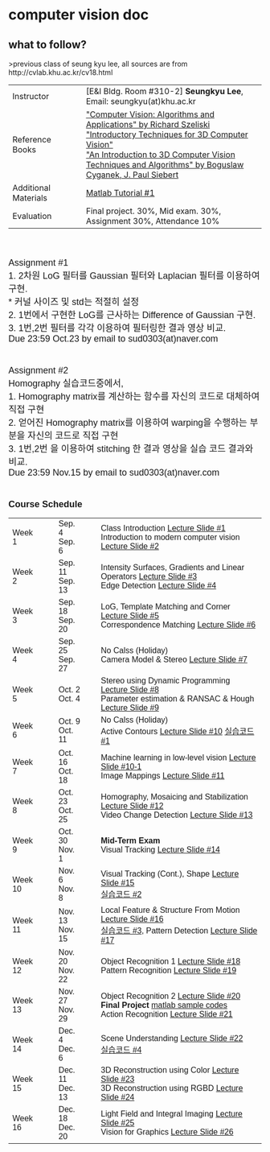 <h1>computer vision doc</h1>

<h2>what to follow?</h2>
>previous class of seung kyu lee, all sources are from http://cvlab.khu.ac.kr/cv18.html
<br>
<table>
<tr>
<td>
Instructor
</td><td>&nbsp;&nbsp;&nbsp;&nbsp;</td>
<td>
[E&amp;I Bldg. Room #310-2] <b>Seungkyu Lee</b>, Email: seungkyu(at)khu.ac.kr
</td>
</tr>
<tr>
<td>
Reference Books
</td><td>&nbsp;&nbsp;&nbsp;&nbsp;</td>
<td>
<a href="http://szeliski.org/Book/">"Computer Vision: Algorithms and Applications" by Richard Szeliski</a><br>
<a href="http://www.google.co.kr/url?sa=t&amp;rct=j&amp;q=&amp;esrc=s&amp;source=web&amp;cd=1&amp;sqi=2&amp;ved=0CCcQFjAA&amp;url=http%3A%2F%2Fwww.itu.dk%2Fcourses%2FSIGB%2FF2011%2Funtitled%2520folder%2FReading%2FIntroductory%2520Techniques%2520for%25203D%2520Computer%2520Vision.pdf&amp;ei=Snv9U7XgIYWF8gXEmYLgCA&amp;usg=AFQjCNFroT86l5dRYF2CmrbRbgD55vkbvg&amp;sig2=pEmvQ2R7dZYPlO8OyD2GIA&amp;bvm=bv.74035653,d.dGc&amp;cad=rjt">"Introductory Techniques for 3D Computer Vision"<br>
</a><a href="http://www.google.co.kr/url?sa=t&amp;rct=j&amp;q=&amp;esrc=s&amp;source=web&amp;cd=2&amp;cad=rja&amp;uact=8&amp;sqi=2&amp;ved=0CC4QFjAB&amp;url=http%3A%2F%2Fwww.itu.dk%2Fcourses%2FSIGB%2FF2011%2Funtitled%2520folder%2FReading%2FRelatedBooks%2FIntroduction%2520to%25203D%2520CV%2520techniqes.pdf&amp;ei=rHr9U77IN8bq8AXI24DoCg&amp;usg=AFQjCNGLfSx9Nm_ULVXRhCNkLOLMjlnNKw&amp;sig2=h39u5LoxcFtI9RhvDwCn3A&amp;bvm=bv.74035653,d.dGc">"An Introduction to 3D Computer Vision Techniques and Algorithms" by Boguslaw Cyganek, J. Paul Siebert</a><br>
</td>
</tr>
<tr>
<td>
Additional Materials
</td><td>&nbsp;&nbsp;&nbsp;&nbsp;</td>
<td>
<a href="http://cs.brown.edu/courses/cs143/docs/matlab-tutorial/index.html">Matlab Tutorial #1</a><br>
</td>
</tr>
<tr>
<td>
Evaluation
</td><td>&nbsp;&nbsp;&nbsp;&nbsp;</td>
<td>
Final project. 30%, Mid exam. 30%, Assignment 30%, Attendance 10%
</td>
</tr>
</tbody></table><font face="arial,sans-serif" size="4">
<br><br>
Assignment #1<br>
1. 2차원 LoG 필터를 Gaussian 필터와 Laplacian 필터를 이용하여 구현.<br>
* 커널 사이즈 및 std는 적절히 설정 <br>
2. 1번에서 구현한 LoG를 근사하는 Difference of Gaussian 구현.<br>
3. 1번,2번 필터를 각각 이용하여 필터링한 결과 영상 비교.<br>
Due 23:59 Oct.23 by email to sud0303(at)naver.com <br>
<br><br>
Assignment #2<br>
Homography 실습코드중에서,<br>
1. Homography matrix를 계산하는 함수를 자신의 코드로 대체하여 직접 구현 <br>
2. 얻어진 Homography matrix를 이용하여 warping을 수행하는 부분을 자신의 코드로 직접 구현 <br>
3. 1번,2번 을 이용하여 stitching 한 결과 영상을 실습 코드 결과와 비교.<br>
Due 23:59 Nov.15 by email to sud0303(at)naver.com <br>
<br><br>
<b>Course Schedule</b>

<br>

<table>
<tbody><tr><td>Week 1</td><td>&nbsp;&nbsp;</td>
<td>Sep. 4<br>Sep. 6</td><td>&nbsp;&nbsp;</td><td>
Class Introduction <a href="http://cvlab.khu.ac.kr/CVLecture1.pdf">Lecture Slide #1</a><br>
Introduction to modern computer vision <a href="http://cvlab.khu.ac.kr/CVLecture2.pdf">Lecture Slide #2</a><br>
</td></tr>
<tr><td>Week 2</td><td>&nbsp;&nbsp;</td>
<td>Sep. 11<br>Sep. 13</td><td>&nbsp;&nbsp;</td><td>
Intensity Surfaces, Gradients and Linear Operators <a href="http://cvlab.khu.ac.kr/CVLecture3.pdf">Lecture Slide #3</a><br>
Edge Detection <a href="http://cvlab.khu.ac.kr/CVLecture4.pdf">Lecture Slide #4</a>
</td></tr>
<tr><td>Week 3</td><td>&nbsp;&nbsp;</td>
<td>Sep. 18<br>Sep. 20</td><td>&nbsp;&nbsp;</td><td>
LoG, Template Matching and Corner <a href="http://cvlab.khu.ac.kr/CVLecture5.pdf">Lecture Slide #5</a><br>
Correspondence Matching <a href="http://cvlab.khu.ac.kr/CVLecture6.pdf">Lecture Slide #6</a>
</td></tr>
<tr><td>Week 4</td><td>&nbsp;&nbsp;</td>
<td>Sep. 25<br>Sep. 27</td><td>&nbsp;&nbsp;</td><td>
No Calss (Holiday) <br>
Camera Model &amp; Stereo <a href="http://cvlab.khu.ac.kr/CVLecture7.pdf">Lecture Slide #7</a>
</td></tr>
<tr><td>Week 5</td><td>&nbsp;&nbsp;</td>
<td>Oct. 2<br>Oct. 4</td><td>&nbsp;&nbsp;</td><td>
Stereo using Dynamic Programming <a href="http://cvlab.khu.ac.kr/CVLecture8.pdf">Lecture Slide #8</a><br>
Parameter estimation &amp; RANSAC &amp; Hough <a href="http://cvlab.khu.ac.kr/CVLecture9.pdf">Lecture Slide #9</a>
</td></tr>
<tr><td>Week 6</td><td>&nbsp;&nbsp;</td>
<td>Oct. 9<br>Oct. 11</td><td>&nbsp;&nbsp;</td><td>
No Calss (Holiday) <br>
Active Contours <a href="http://cvlab.khu.ac.kr/CVLecture10.pdf">Lecture Slide #10</a> <a href="http://cvlab.khu.ac.kr/cvcode1.zip"> 실습코드 #1</a>
</td></tr>
<tr><td>Week 7</td><td>&nbsp;&nbsp;</td>
<td>Oct. 16<br>Oct. 18</td><td>&nbsp;&nbsp;</td><td>
Machine learning in low-level vision <a href="http://cvlab.khu.ac.kr/CVLecture10_1.pdf">Lecture Slide #10-1</a><br>
Image Mappings <a href="http://cvlab.khu.ac.kr/CVLecture11.pdf">Lecture Slide #11</a>
</td></tr>
<tr><td>Week 8</td><td>&nbsp;&nbsp;</td>
<td>Oct. 23<br>Oct. 25</td><td>&nbsp;&nbsp;</td><td>
Homography, Mosaicing and Stabilization <a href="http://cvlab.khu.ac.kr/CVLecture12.pdf">Lecture Slide #12</a><br>
Video Change Detection <a href="http://cvlab.khu.ac.kr/CVLecture13.pdf">Lecture Slide #13</a>
</td></tr>
<tr><td>Week 9</td><td>&nbsp;&nbsp;</td>
<td>Oct. 30<br>Nov. 1</td><td>&nbsp;&nbsp;</td><td>
<b> Mid-Term Exam</b> <br>
Visual Tracking <a href="http://cvlab.khu.ac.kr/CVLecture14.pdf">Lecture Slide #14</a> 
</td></tr>
<tr><td>Week 10</td><td>&nbsp;&nbsp;</td>
<td>Nov. 6<br>Nov. 8</td><td>&nbsp;&nbsp;</td><td>
Visual Tracking (Cont.), Shape <a href="http://cvlab.khu.ac.kr/CVLecture15.pdf">Lecture Slide #15</a><br>
<a href="http://cvlab.khu.ac.kr/CV_practice_2.zip"> 실습코드 #2</a>
</td></tr>
<tr><td>Week 11</td><td>&nbsp;&nbsp;</td>
<td>Nov. 13<br>Nov. 15</td><td>&nbsp;&nbsp;</td><td>
Local Feature &amp; Structure From Motion <a href="http://cvlab.khu.ac.kr/CVLecture16.pdf">Lecture Slide #16</a><br>
<a href="http://cvlab.khu.ac.kr/CV_practice_3.zip">실습코드 #3</a>, Pattern Detection <a href="http://cvlab.khu.ac.kr/CVLecture17.pdf">Lecture Slide #17</a>
</td></tr>
<tr><td>Week 12</td><td>&nbsp;&nbsp;</td>
<td>Nov. 20<br>Nov. 22</td><td>&nbsp;&nbsp;</td><td>
Object Recognition 1 <a href="http://cvlab.khu.ac.kr/CVLecture18.pdf">Lecture Slide #18</a><br>
Pattern Recognition <a href="http://cvlab.khu.ac.kr/CVLecture19.pdf">Lecture Slide #19</a>
</td></tr>
<tr><td>Week 13</td><td>&nbsp;&nbsp;</td>
<td>Nov. 27<br>Nov. 29</td><td>&nbsp;&nbsp;</td><td>
Object Recognition 2 <a href="http://cvlab.khu.ac.kr/CVLecture20.pdf">Lecture Slide #20</a> <b>Final Project</b> <a href="http://cvlab.khu.ac.kr/collected.zip">matlab sample codes</a><br>
Action Recognition <a href="http://cvlab.khu.ac.kr/CVLecture21.pdf">Lecture Slide #21</a>
</td></tr>
<tr><td>Week 14</td><td>&nbsp;&nbsp;</td>
<td>Dec. 4<br>Dec. 6</td><td>&nbsp;&nbsp;</td><td>
Scene Understanding <a href="http://cvlab.khu.ac.kr/CVLecture22.pdf">Lecture Slide #22</a><br>
<a href="http://cvlab.khu.ac.kr/CV_practice_4.zip">실습코드 #4</a>
</td></tr>
<tr><td>Week 15</td><td>&nbsp;&nbsp;</td>
<td>Dec. 11<br>Dec. 13</td><td>&nbsp;&nbsp;</td><td>
3D Reconstruction using Color <a href="http://cvlab.khu.ac.kr/CVLecture23.pdf">Lecture Slide #23</a><br>
3D Reconstruction using RGBD <a href="http://cvlab.khu.ac.kr/CVLecture24.pdf">Lecture Slide #24</a>
</td></tr>
<tr><td>Week 16</td><td>&nbsp;&nbsp;</td>
<td>Dec. 18<br>Dec. 20</td><td>&nbsp;&nbsp;</td><td>
Light Field and Integral Imaging <a href="http://cvlab.khu.ac.kr/CVLecture25_1.pdf">Lecture Slide #25</a> <br> 
Vision for Graphics <a href="http://cvlab.khu.ac.kr/CVLecture26.pdf">Lecture Slide #26</a> 
</td></tr>
</table>


